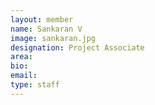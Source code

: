 ```yaml
---
layout: member
name: Sankaran V
image: sankaran.jpg
designation: Project Associate
area:
bio:
email:
type: staff
---
```

